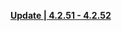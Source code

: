 
**[Update | 4.2.51 - 4.2.52](https://osbetadownload.yuanshen.com/client_app/beta_update/private/hk4e_global/66/game_4.2.51_4.2.52_hdiff_bu14RQ2HtTc8BZv5.zip)**
